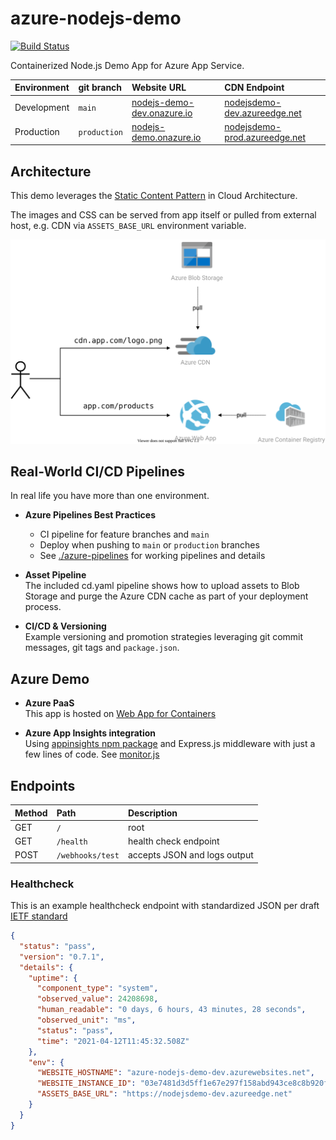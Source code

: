 # azure-nodejs-demo

[![Build Status](https://dev.azure.com/julie-msft/public-demos/_apis/build/status/azure-nodejs-demo?branchName=main)](https://dev.azure.com/julie-msft/public-demos/_build/latest?definitionId=5&branchName=main)

Containerized Node.js Demo App for Azure App Service. 

| Environment | git branch | Website URL | CDN Endpoint |
|:--|:--|:--|:--|
| Development | `main` | [nodejs-demo-dev.onazure.io](https://nodejs-demo-dev.onazure.io/) | [nodejsdemo-dev.azureedge.net](https://nodejsdemo-dev.azureedge.net/css/styles.css) |
| Production | `production` | [nodejs-demo.onazure.io](https://nodejs-demo.onazure.io/) | [nodejsdemo-prod.azureedge.net](https://nodejsdemo-prod.azureedge.net/css/styles.css) |


## Architecture 

This demo leverages the [Static Content Pattern](https://docs.microsoft.com/en-us/azure/architecture/patterns/static-content-hosting) in Cloud Architecture.

The images and CSS can be served from app itself or pulled from external host, e.g. CDN via `ASSETS_BASE_URL` environment variable.

<img src="./azure-architecture.svg" alt="Demo Architecture" width="550">

## Real-World CI/CD Pipelines 

In real life you have more than one environment.

- **Azure Pipelines Best Practices** 
  - CI pipeline for feature branches and `main`
  - Deploy when pushing to `main` or `production` branches
  - See [./azure-pipelines](./azure-pipelines) for working pipelines and details

- **Asset Pipeline**  
  The included cd.yaml pipeline shows how to upload assets to Blob Storage and purge the Azure CDN cache as part of your deployment process.

- **CI/CD & Versioning**  
  Example versioning and promotion strategies leveraging git commit messages, git tags and `package.json`.

## Azure Demo

- **Azure PaaS**  
  This app is hosted on [Web App for Containers](https://azure.microsoft.com/en-us/services/app-service/containers/)

- **Azure App Insights integration**  
  Using [appinsights npm package](https://www.npmjs.com/package/applicationinsights) and Express.js middleware with just a few lines of code. See [monitor.js](./app/middleware/monitor.js)


## Endpoints

| Method | Path | Description |
|:--|:--|:--|
| GET | `/` | root |
| GET | `/health` | health check endpoint |
| POST | `/webhooks/test` | accepts JSON and logs output |

### Healthcheck

This is an example healthcheck endpoint with standardized JSON per draft [IETF standard](https://tools.ietf.org/html/draft-inadarei-api-health-check-04)

```json
{
  "status": "pass",
  "version": "0.7.1",
  "details": {
    "uptime": {
      "component_type": "system",
      "observed_value": 24208698,
      "human_readable": "0 days, 6 hours, 43 minutes, 28 seconds",
      "observed_unit": "ms",
      "status": "pass",
      "time": "2021-04-12T11:45:32.508Z"
    },
    "env": {
      "WEBSITE_HOSTNAME": "azure-nodejs-demo-dev.azurewebsites.net",
      "WEBSITE_INSTANCE_ID": "03e7481d3d5ff1e67e297f158abd943ce8c8b920fa55dc7bf0565e86886404a8",
      "ASSETS_BASE_URL": "https://nodejsdemo-dev.azureedge.net"
    }
  }
}
```
